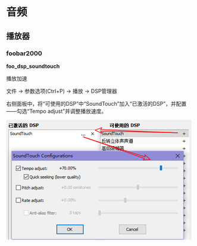 # 音频

## 播放器

### foobar2000

**foo_dsp_soundtouch**

播放加速

文件 → 参数选项(Ctrl+P) → 播放 → DSP管理器

右侧面板中，将“可使用的DSP”中“SoundTouch”加入“已激活的DSP”，并配置——勾选“Tempo adjust”并调整播放速度。

![foo_dsp_soundtouch](常用软件.assets/foobar2000_foo_dsp_soundtouch.png)

